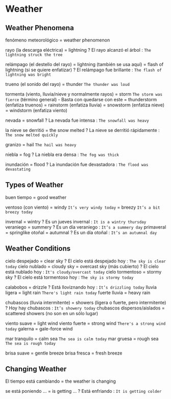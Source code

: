 # Weather


## Weather Phenomena

fenómeno meteorológico = weather phenomenon

rayo (la descarga eléctrica) = lightning
    ? El rayo alcanzó el árbol : `The lightning struck the tree`

relámpago (el destello del rayo)
    = lightning (también se usa aquí)
    = flash of lightning (si se quiere enfatizar)
    ? El relámpago fue brillante : `The flash of lightning was bright`

trueno (el sonido del rayo) = thunder `The thunder was loud`

tormenta (viento, lluvia/nieve y normalmente rayos)
    = storm `The storm was fierce` (término general)
        - Basta con quedarse con este
    = thunderstorm (enfatiza truenos)
    = rainstorm (enfatiza lluvia)
    = snowstorm (enfatiza nieve)
    = windstorm (enfatiza viento)

nevada = snowfall
    ? La nevada fue intensa : `The snowfall was heavy`

la nieve se derritió = the snow melted
    ? La nieve se derritió rápidamente : `The snow melted quickly`

granizo = hail `The hail was heavy`

niebla = fog
    ? La niebla era densa : `The fog was thick`

inundación = flood
    ? La inundación fue devastadora : `The flood was devastating`

## Types of Weather

buen tiempo = good weather

ventoso (con viento)
    = windy `It’s very windy today`
    = breezy `It’s a bit breezy today`

invernal = wintry
    ? Es un jueves invernal : `It is a wintry thursday`
veraniego = summery
    ? Es un día veraniego : `It’s a summery day`
primaveral = springlike
otoñal = autumnal
    ? Es un día otoñal : `It’s an autumnal day`


## Weather Conditions

cielo despejado = clear sky
    ? El cielo está despejado hoy : `The sky is clear today`
cielo nublado
    = cloudy sky
    = overcast sky (más cubierto)
    ? El cielo está nublado hoy : `It's cloudy/overcast today`
cielo tormentoso = stormy sky
    ? El cielo está tormentoso hoy : `The sky is stormy today`

calabobos = drizzle
    ? Está lloviznando hoy : `It’s drizzling today`
lluvia ligera = light rain `There's light rain today`
fuerte lluvia = heavy rain

chubascos (lluvia intermitente) = showers (ligera o fuerte, pero intermitente)
    ? Hoy hay chubascos : `It’s showery today`
chubascos dispersos/aislados = scattered showers (no son en un sólo lugar)

viento suave = light wind
viento fuerte = strong wind `There's a strong wind today`
galerna = gale-force wind

mar tranquilo = calm sea `The sea is calm today`
mar gruesa = rough sea `The sea is rough today`

brisa suave = gentle breeze
brisa fresca = fresh breeze

## Changing Weather

El tiempo está cambiando = the weather is changing

se está poniendo ... = is getting ...
    ? Está enfriando : `It is getting colder`
